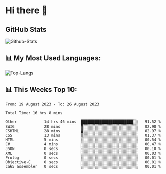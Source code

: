 # Hi there 👋

## GitHub Stats
![Github-Stats](https://github-readme-stats-sigma-five.vercel.app/api?username=ltorson&show_icons=true&theme=radical&count_private=true)

## 📊 My Most Used Languages:
![Top-Langs](https://github-readme-stats-sigma-five.vercel.app/api/top-langs/?username=LTorson&layout=compact&langs_count=10)

## 📊 This Weeks Top 10:
<!--START_SECTION:waka-->

```text
From: 19 August 2023 - To: 26 August 2023

Total Time: 16 hrs 8 mins

Other            14 hrs 46 mins  ███████████████████████░░   91.52 %
SWIG             28 mins         ▓░░░░░░░░░░░░░░░░░░░░░░░░   02.98 %
CSHTML           28 mins         ▓░░░░░░░░░░░░░░░░░░░░░░░░   02.97 %
CSS              13 mins         ▒░░░░░░░░░░░░░░░░░░░░░░░░   01.37 %
HTML             5 mins          ░░░░░░░░░░░░░░░░░░░░░░░░░   00.54 %
C#               4 mins          ░░░░░░░░░░░░░░░░░░░░░░░░░   00.47 %
JSON             0 secs          ░░░░░░░░░░░░░░░░░░░░░░░░░   00.10 %
XML              0 secs          ░░░░░░░░░░░░░░░░░░░░░░░░░   00.03 %
Prolog           0 secs          ░░░░░░░░░░░░░░░░░░░░░░░░░   00.01 %
Objective-C      0 secs          ░░░░░░░░░░░░░░░░░░░░░░░░░   00.01 %
ca65 assembler   0 secs          ░░░░░░░░░░░░░░░░░░░░░░░░░   00.01 %
```

<!--END_SECTION:waka-->
